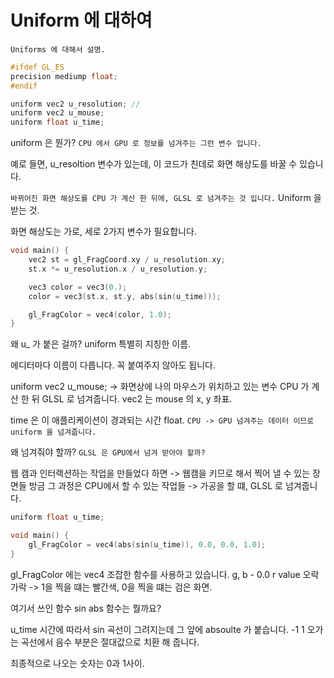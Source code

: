 # Uniform 에 대하여

`Uniforms 에 대해서 설명.`

```c++
#ifdef GL_ES
precision mediump float;
#endif

uniform vec2 u_resolution; // 
uniform vec2 u_mouse; 
uniform float u_time;
```

uniform 은 뭔가?
`CPU 에서 GPU 로 정보를 넘겨주는 그런 변수 입니다.`

예로 들면, u_resoltion 변수가 있는데,
이 코드가 친데로 화면 해상도를 바꿀 수 있습니다.

`바뀌어진 화면 해상도를 CPU 가 계산 한 뒤에, GLSL 로 넘겨주는 것 입니다.`
Uniform 을 받는 것.

화면 해상도는 가로, 세로 2가지 변수가 필요합니다.

``` c++
void main() {
    vec2 st = gl_FragCoord.xy / u_resolution.xy;
    st.x *= u_resolution.x / u_resolution.y;

    vec3 color = vec3(0.);
    color = vec3(st.x, st.y, abs(sin(u_time))); 

    gl_FragColor = vec4(color, 1.0); 
}
```

왜 u_ 가 붙은 걸까?
uniform 특별히 지칭한 이름.

에디터마다 이름이 다릅니다.
꼭 붙여주지 않아도 됩니다.

uniform vec2 u_mouse; -> 화면상에 나의 마우스가 위치하고 있는 변수 CPU 가 계산 한 뒤 GLSL 로 넘겨줍니다.
vec2 는 mouse 의 x, y 좌표.

time 은 이 애플리케이션이 경과되는 시간 float.
`CPU -> GPU 넘겨주는 데이터 이므로 uniform 을 넘겨줍니다.`

왜 넘겨줘야 할까?
`GLSL 은 GPU에서 넘겨 받아야 할까?`

웹 캠과 인터랙션하는 작업을 만들었다 하면 -> 웹캠을 키므로 해서 찍어 낼 수 있는 장면들 방금 그 과정은 CPU에서 할 수 있는 작업들 -> 가공을 할 떄, GLSL 로 넘겨줍니다. 


``` c++
uniform float u_time; 

void main() {
    gl_FragColor = vec4(abs(sin(u_time)), 0.0, 0.0, 1.0);
}
```

gl_FragColor 에는 vec4 조잡한 함수를 사용하고 있습니다.
g, b - 0.0 
r value 오락가락 -> 1을 찍을 떄는 빨간색, 0을 찍을 떄는 검은 화면.

여기서 쓰인 함수 sin abs 함수는 뭘까요?

u_time 시간에 따라서 sin 곡선이 그려지는데 그 앞에 absoulte 가 붙습니다.
-1 1 오가는 곡선에서 음수 부분은 절대값으로 치환 해 줍니다.

최종적으로 나오는 숫자는 0과 1사이.
